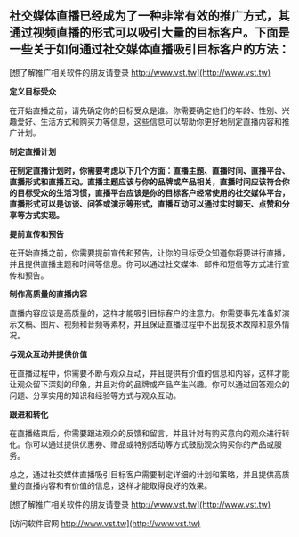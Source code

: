 ## **社交媒体直播已经成为了一种非常有效的推广方式，其通过视频直播的形式可以吸引大量的目标客户。下面是一些关于如何通过社交媒体直播吸引目标客户的方法：**

[想了解推广相关软件的朋友请登录 http://www.vst.tw](http://www.vst.tw)

**定义目标受众**

在开始直播之前，请先确定你的目标受众是谁。你需要确定他们的年龄、性别、兴趣爱好、生活方式和购买力等信息，这些信息可以帮助你更好地制定直播内容和推广计划。

**制定直播计划**

**在制定直播计划时，你需要考虑以下几个方面：直播主题、直播时间、直播平台、直播形式和直播互动。直播主题应该与你的品牌或产品相关，直播时间应该符合你的目标受众的生活习惯，直播平台应该是你的目标客户经常使用的社交媒体平台，直播形式可以是访谈、问答或演示等形式，直播互动可以通过实时聊天、点赞和分享等方式实现。**

**提前宣传和预告**

在开始直播之前，你需要提前宣传和预告，让你的目标受众知道你将要进行直播，并且提供直播主题和时间等信息。你可以通过社交媒体、邮件和短信等方式进行宣传和预告。

**制作高质量的直播内容**

直播内容应该是高质量的，这样才能吸引目标客户的注意力。你需要事先准备好演示文稿、图片、视频和音频等素材，并且保证直播过程中不出现技术故障和意外情况。

**与观众互动并提供价值**

在直播过程中，你需要不断与观众互动，并且提供有价值的信息和内容，这样才能让观众留下深刻的印象，并且对你的品牌或产品产生兴趣。你可以通过回答观众的问题、分享实用的知识和经验等方式与观众互动。

**跟进和转化**

在直播结束后，你需要跟进观众的反馈和留言，并且针对有购买意向的观众进行转化。你可以通过提供优惠券、赠品或特别活动等方式鼓励观众购买你的产品或服务。

总之，通过社交媒体直播吸引目标客户需要制定详细的计划和策略，并且提供高质量的直播内容和有价值的信息，这样才能取得良好的效果。

[想了解推广相关软件的朋友请登录 http://www.vst.tw](http://www.vst.tw)


[访问软件官网 http://www.vst.tw](http://www.vst.tw)
